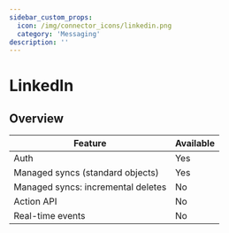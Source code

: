 ```yaml
---
sidebar_custom_props:
  icon: /img/connector_icons/linkedin.png
  category: 'Messaging'
description: ''
---
```


# LinkedIn

## Overview

| Feature                            | Available |
| ---------------------------------- | --------- |
| Auth                               | Yes       |
| Managed syncs (standard objects)   | Yes       |
| Managed syncs: incremental deletes | No        |
| Action API                         | No        |
| Real-time events                   | No        |
